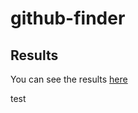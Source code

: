 # github-finder

## Results

You can see the results [here](https://alexandramadalina.github.io/github-finder/)

test
